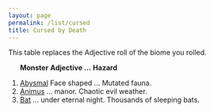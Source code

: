 ```yaml
---
layout: page
permalink: /list/cursed
title: Cursed by Death
---
```


This table replaces the Adjective roll of the biome you rolled.

&nbsp; &nbsp; &nbsp; <span class="a">**Monster**</span> <span class="ee">**Adjective ...**</span> **Hazard**

1. <span class="a">[Abysmal](/monsters/abysmal)</span>  <span class="e">Face shaped ...</span> <span class="d">Mutated fauna.</span> 
1. <span class="a">[Animus](/monsters/animus)</span>  <span class="e"> ... manor. </span> <span class="d">Chaotic evil weather.</span> 
1. <span class="a">[Bat](/monsters/bat)</span>  <span class="e"> ... under eternal night. </span> <span class="d">Thousands of sleeping bats.</span> 
